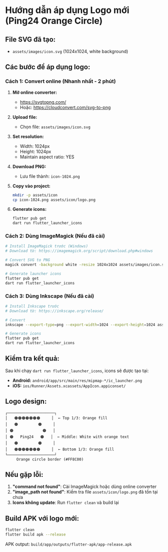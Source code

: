 # Hướng dẫn áp dụng Logo mới (Ping24 Orange Circle)

## File SVG đã tạo:
- `assets/images/icon.svg` (1024x1024, white background)

## Các bước để áp dụng logo:

### Cách 1: Convert online (Nhanh nhất - 2 phút)

1. **Mở online converter:**
   - https://svgtopng.com/
   - Hoặc: https://cloudconvert.com/svg-to-png
   
2. **Upload file:**
   - Chọn file: `assets/images/icon.svg`
   
3. **Set resolution:**
   - Width: 1024px
   - Height: 1024px
   - Maintain aspect ratio: YES
   
4. **Download PNG:**
   - Lưu file thành: `icon-1024.png`
   
5. **Copy vào project:**
   ```bash
   mkdir -p assets/icon
   cp icon-1024.png assets/icon/logo.png
   ```

6. **Generate icons:**
   ```bash
   flutter pub get
   dart run flutter_launcher_icons
   ```

### Cách 2: Dùng ImageMagick (Nếu đã cài)

```bash
# Install ImageMagick trước (Windows)
# Download từ: https://imagemagick.org/script/download.php#windows

# Convert SVG to PNG
magick convert -background white -resize 1024x1024 assets/images/icon.svg assets/icon/logo.png

# Generate launcher icons
flutter pub get
dart run flutter_launcher_icons
```

### Cách 3: Dùng Inkscape (Nếu đã cài)

```bash
# Install Inkscape trước
# Download từ: https://inkscape.org/release/

# Convert
inkscape --export-type=png --export-width=1024 --export-height=1024 assets/images/icon.svg --export-filename=assets/icon/logo.png

# Generate icons
flutter pub get
dart run flutter_launcher_icons
```

## Kiểm tra kết quả:

Sau khi chạy `dart run flutter_launcher_icons`, icons sẽ được tạo tại:
- **Android:** `android/app/src/main/res/mipmap-*/ic_launcher.png`
- **iOS:** `ios/Runner/Assets.xcassets/AppIcon.appiconset/`

## Logo design:

```
┌─────────────────────┐
│   🟠🟠🟠🟠🟠🟠🟠     │  ← Top 1/3: Orange fill
│   🟠         🟠     │
│ 🟠             🟠   │
│ 🟠   Ping24   🟠   │  ← Middle: White with orange text
│   🟠         🟠     │
│   🟠🟠🟠🟠🟠🟠🟠     │  ← Bottom 1/3: Orange fill
└─────────────────────┘
     Orange circle border (#FF8C00)
```

## Nếu gặp lỗi:

1. **"command not found"**: Cài ImageMagick hoặc dùng online converter
2. **"image_path not found"**: Kiểm tra file `assets/icon/logo.png` đã tồn tại chưa
3. **Icons không update**: Run `flutter clean` và build lại

## Build APK với logo mới:

```bash
flutter clean
flutter build apk --release
```

APK output: `build/app/outputs/flutter-apk/app-release.apk`
